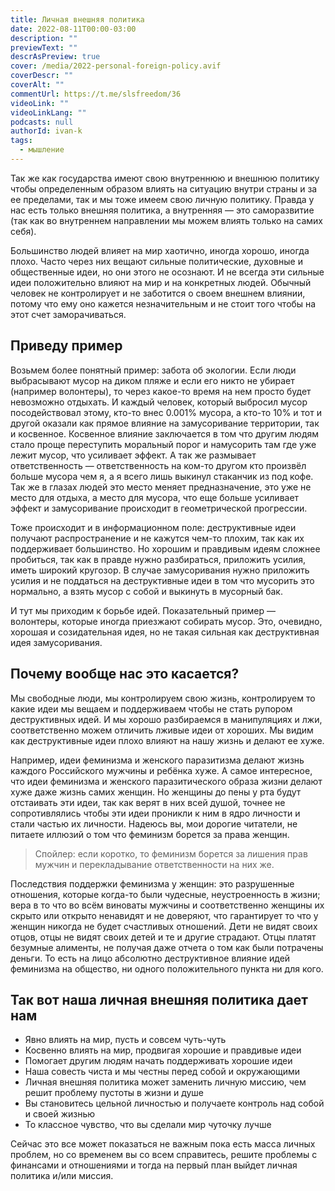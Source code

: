 ```yaml
---
title: Личная внешняя политика
date: 2022-08-11T00:00-03:00
description: ""
previewText: ""
descrAsPreview: true
cover: /media/2022-personal-foreign-policy.avif
coverDescr: ""
coverAlt: ""
commentUrl: https://t.me/slsfreedom/36
videoLink: ""
videoLinkLang: ""
podcasts: null
authorId: ivan-k
tags:
  - мышление
---
```

Так же как государства имеют свою внутреннюю и внешнюю политику чтобы определенным образом влиять на ситуацию внутри страны и за ее пределами, так и мы тоже имеем свою личную политику. Правда у нас есть только внешняя политика, а внутренняя — это саморазвитие (так как во внутреннем направлении мы можем влиять только на самих себя).

Большинство людей влияет на мир хаотично, иногда хорошо, иногда плохо. Часто через них вещают сильные политические, духовные и общественные идеи, но они этого не осознают. И не всегда эти сильные идеи положительно влияют на мир и на конкретных людей. Обычный человек не контролирует и не заботится о своем внешнем влиянии, потому что ему оно кажется незначительным и не стоит того чтобы на этот счет заморачиваться.

## Приведу пример

Возьмем более понятный пример: забота об экологии. Если люди выбрасывают мусор на диком пляже и если его никто не убирает (например волонтеры), то через какое-то время на нем просто будет невозможно отдыхать. И каждый человек, который выбросил мусор посодействовал этому, кто-то внес 0.001% мусора, а кто-то 10% и тот и другой оказали как прямое влияние на замусоривание территории, так и косвенное. Косвенное влияние заключается в том что другим людям стало проще переступить моральный порог и намусорить там где уже лежит мусор, что усиливает эффект. А так же размывает ответственность — ответственность на ком-то другом кто произвёл больше мусора чем я, а я всего лишь выкинул стаканчик из под кофе. Так же в глазах людей это место меняет предназначение, это уже не место для отдыха, а место для мусора, что еще больше усиливает эффект и замусоривание происходит в геометрической прогрессии.

Тоже происходит и в информационном поле: деструктивные идеи получают распространение и не кажутся чем-то плохим, так как их поддерживает большинство. Но хорошим и правдивым идеям сложнее пробиться, так как в правде нужно разбираться, приложить усилия, иметь широкий кругозор. В случае замусоривания нужно приложить усилия и не поддаться на деструктивные идеи в том что мусорить это нормально, а взять мусор с собой и выкинуть в мусорный бак.

И тут мы приходим к борьбе идей. Показательный пример — волонтеры, которые иногда приезжают собирать мусор. Это, очевидно, хорошая и созидательная идея, но не такая сильная как деструктивная идея замусоривания.

## Почему вообще нас это касается?

Мы свободные люди, мы контролируем свою жизнь, контролируем то какие идеи мы вещаем и поддерживаем чтобы не стать рупором деструктивных идей. И мы хорошо разбираемся в манипуляциях и лжи, соответственно можем отличить лживые идеи от хороших. Мы видим как деструктивные идеи плохо влияют на нашу жизнь и делают ее хуже.

Например, идеи феминизма и женского паразитизма делают жизнь каждого Российского мужчины и ребёнка хуже. А самое интересное, что идеи феминизма и женского паразитического образа жизни делают хуже даже жизнь самих женщин. Но женщины до пены у рта будут отстаивать эти идеи, так как верят в них всей душой, точнее не сопротивлялись чтобы эти идеи проникли к ним в ядро личности и стали частью их личности. Надеюсь вы, мои дорогие читатели, не питаете иллюзий о том что феминизм борется за права женщин.

> Спойлер: если коротко, то феминизм борется за лишения прав мужчин и перекладывание ответственности на них же.

Последствия поддержки феминизма у женщин: это разрушенные отношения, которые когда-то были чудесные, неустроенность в жизни; вера в то что во всём виноваты мужчины и соответственно женщины их скрыто или открыто ненавидят и не доверяют, что гарантирует то что у женщин никогда не будет счастливых отношений. Дети не видят своих отцов, отцы не видят своих детей и те и другие страдают. Отцы платят безумные алименты, не получая даже отчета о том как были потрачены деньги. То есть на лицо абсолютно деструктивное влияние идей феминизма на общество, ни одного положительного пункта ни для кого.

## Так вот наша личная внешняя политика дает нам

- Явно влиять на мир, пусть и совсем чуть-чуть
- Косвенно влиять на мир, продвигая хорошие и правдивые идеи
- Помогает другим людям начать поддерживать хорошие идеи
- Наша совесть чиста и мы честны перед собой и окружающими
- Личная внешняя политика может заменить личную миссию, чем решит проблему пустоты в жизни и душе
- Вы становитесь цельной личностью и получаете контроль над собой и своей жизнью
- То классное чувство, что вы сделали мир чуточку лучше

Сейчас это все может показаться не важным пока есть масса личных проблем, но со временем вы со всем справитесь, решите проблемы с финансами и отношениями и тогда на первый план выйдет личная политика и/или миссия.
